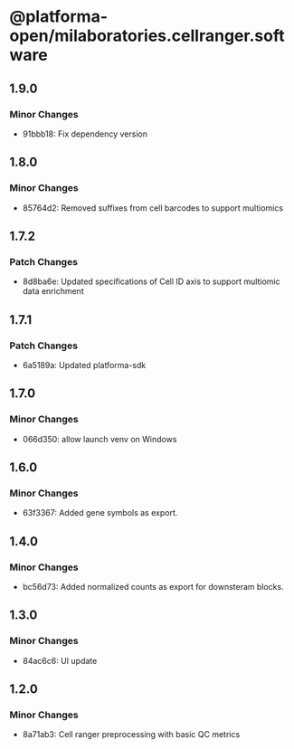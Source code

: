 # @platforma-open/milaboratories.cellranger.software

## 1.9.0

### Minor Changes

- 91bbb18: Fix dependency version

## 1.8.0

### Minor Changes

- 85764d2: Removed suffixes from cell barcodes to support multiomics

## 1.7.2

### Patch Changes

- 8d8ba6e: Updated specifications of Cell ID axis to support multiomic data enrichment

## 1.7.1

### Patch Changes

- 6a5189a: Updated platforma-sdk

## 1.7.0

### Minor Changes

- 066d350: allow launch venv on Windows

## 1.6.0

### Minor Changes

- 63f3367: Added gene symbols as export.

## 1.4.0

### Minor Changes

- bc56d73: Added normalized counts as export for downsteram blocks.

## 1.3.0

### Minor Changes

- 84ac6c6: UI update

## 1.2.0

### Minor Changes

- 8a71ab3: Cell ranger preprocessing with basic QC metrics
